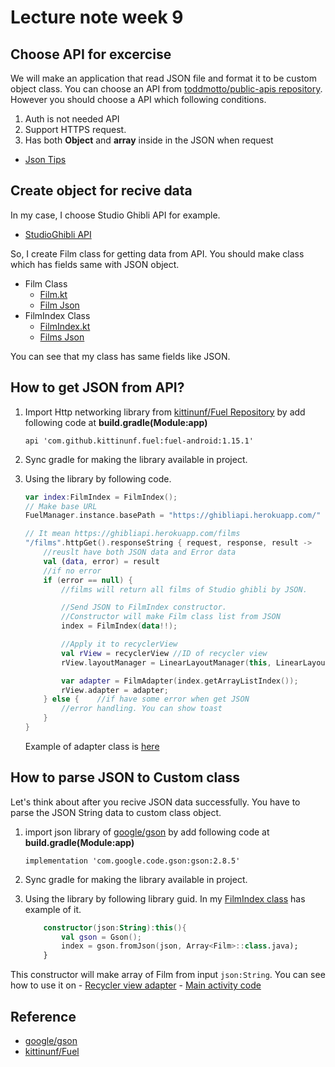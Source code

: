 # Lecture note week 9
## Choose API for excercise
We will make an application that read JSON file and format it to be custom object class. You can choose an API from [toddmotto/public-apis repository](https://github.com/toddmotto/public-apis). However you should choose a API which following conditions.
  1. Auth is not needed API
  2. Support HTTPS request.
  3. Has both **Object** and **array** inside in the JSON when request

 - [Json Tips](https://githab.com/ShotaKu/AndroidAppDev/Week)

## Create object for recive data
In my case, I choose Studio Ghibli API for example.
 - [StudioGhibli API](https://ghibliapi.herokuapp.com/)

So, I create Film class for getting data from API. You should make class which has fields same with JSON object. 
 - Film Class
    - [Film.kt](https://github.com/ShotaKu/AndroidAppDev/blob/master/ProjectWeek9/StudioGhibli/app/src/main/java/shota/cs3231/com/studioghibli/ghibli/Film.kt)
    - [Film Json](https://ghibliapi.herokuapp.com/films/2baf70d1-42bb-4437-b551-e5fed5a87abe)
 - FilmIndex Class
     - [FilmIndex.kt](https://github.com/ShotaKu/AndroidAppDev/blob/master/ProjectWeek9/StudioGhibli/app/src/main/java/shota/cs3231/com/studioghibli/ghibli/FilmIndex.kt)
     - [Films Json](https://ghibliapi.herokuapp.com/films)

You can see that my class has same fields like JSON.

## How to get JSON from API?
1. Import Http networking library from [kittinunf/Fuel Repository](https://github.com/kittinunf/Fuel) by add following code at **build.gradle(Module:app)**

    ```Gradle
    api 'com.github.kittinunf.fuel:fuel-android:1.15.1'
    ```

2. Sync gradle for making the library available in project.
3. Using the library by following code.

    ```Kotlin
    var index:FilmIndex = FilmIndex();
    // Make base URL
    FuelManager.instance.basePath = "https://ghibliapi.herokuapp.com/"

    // It mean https://ghibliapi.herokuapp.com/films
    "/films".httpGet().responseString { request, response, result ->
        //reuslt have both JSON data and Error data
        val (data, error) = result
        //if no error 
        if (error == null) {
            //films will return all films of Studio ghibli by JSON. 

            //Send JSON to FilmIndex constructor.
            //Constructor will make Film class list from JSON
            index = FilmIndex(data!!);

            //Apply it to recyclerView
            val rView = recyclerView //ID of recycler view
            rView.layoutManager = LinearLayoutManager(this, LinearLayout.VERTICAL, false)

            var adapter = FilmAdapter(index.getArrayListIndex());
            rView.adapter = adapter;
        } else {    //if have some error when get JSON
            //error handling. You can show toast
        }
    }
    ```

    Example of adapter class is [here](https://github.com/ShotaKu/AndroidAppDev/blob/master/ProjectWeek9/StudioGhibli/app/src/main/java/shota/cs3231/com/studioghibli/customWidget/FilmAdapter.kt)

## How to parse JSON to Custom class
Let's think about after you recive JSON data successfully. You have to parse the JSON String data to custom class object. 
 1. import json library of [google/gson](https://github.com/google/gson) by add following code at **build.gradle(Module:app)**

    ```Gradle
    implementation 'com.google.code.gson:gson:2.8.5'
    ```
 2. Sync gradle for making the library available in project.
 3. Using the library by following library guid. In my [FilmIndex class](https://github.com/ShotaKu/AndroidAppDev) has example of it.
    ```Kotlin
        constructor(json:String):this(){
            val gson = Gson();
            index = gson.fromJson(json, Array<Film>::class.java);
        }
    ```
This constructor will make array of Film from input ```json:String```. You can see how to use it on
    - [Recycler view adapter](https://github.com/ShotaKu/AndroidAppDev/blob/master/ProjectWeek9/StudioGhibli/app/src/main/java/shota/cs3231/com/studioghibli/customWidget/FilmAdapter.kt)
    - [Main activity code](https://github.com/ShotaKu/AndroidAppDev/blob/master/ProjectWeek9/StudioGhibli/app/src/main/java/shota/cs3231/com/studioghibli/MainActivity.kt)

## Reference
 - [google/gson](https://github.com/google/gson)
 - [kittinunf/Fuel](https://github.com/kittinunf/Fuel)